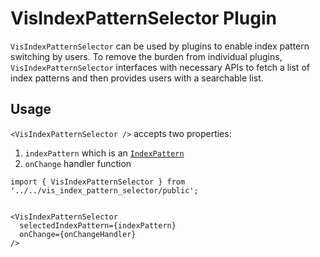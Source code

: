 # VisIndexPatternSelector Plugin
`VisIndexPatternSelector` can be used by plugins to enable index pattern switching by users. To remove the burden from
individual plugins, `VisIndexPatternSelector` interfaces with necessary APIs to fetch a list of index patterns and then
provides users with a searchable list.

## Usage
`<VisIndexPatternSelector />` accepts two properties:
1. `indexPattern` which is an [`IndexPattern`](../data/common/index_patterns/index_patterns/index_pattern.ts)
2. `onChange` handler function

```tsx
import { VisIndexPatternSelector } from '../../vis_index_pattern_selector/public';


<VisIndexPatternSelector
  selectedIndexPattern={indexPattern}
  onChange={onChangeHandler}
/>
```